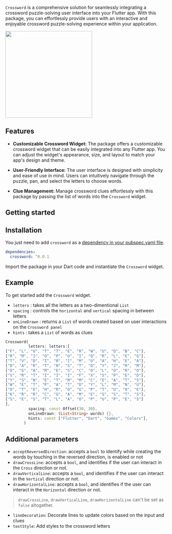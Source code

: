 `Crossword` is a comprehensive solution for seamlessly integrating a crossword puzzle-solving user interface into your Flutter app. With this package, you can effortlessly provide users with an interactive and enjoyable crossword puzzle-solving experience within your application.

<img src="https://github.com/Amonc/crossword/assets/23643271/a2abcac4-2540-4e46-b398-366265c5fbc2" width="270">

## Features

- **Customizable Crossword Widget:**
  The package offers a customizable crossword widget that can be easily integrated into any Flutter app. You can adjust the widget's appearance, size, and layout to match your app's design and theme.

- **User-Friendly Interface:**
  The user interface is designed with simplicity and ease of use in mind. Users can intuitively navigate through the puzzle, pan, and select the letters to choose words.
  
- **Clue Management:**
  Manage crossword clues effortlessly with this package by passing the list of words into the `Crossword` widget.

## Getting started

## Installation

You just need to add `crossword` as a [dependency in your pubspec.yaml file](https://flutter.io/using-packages/).

```yaml
dependencies:
  crossword: ^0.0.1
```

Import the package in your Dart code and instantiate the `Crossword` widget.

## Example

To get started add the `Crossword` widget. 
- `letters` : takes all the letters as a two-dimentional `List`
- `spacing` : controls the `horizontal` and `vertical` spacing in between letters
- `onLineDrawn` : returns a `List` of words created based on user interactions on the `Crossword panel`
- `hints` : takes a `List` of words as clues

```dart
Crossword(
          letters: letters:[
["F", "L", "U", "T", "T", "E", "R", "W", "U", "D", "B", "C"],
["R", "M", "I", "O", "P", "U", "I", "Q", "R", "L", "E", "G"],
["T", "V", "D", "I", "R", "I", "M", "U", "A", "H", "E", "A"],
["D", "A", "R", "T", "N", "S", "T", "O", "Y", "J", "R", "M"],
["O", "G", "A", "M", "E", "S", "C", "O", "L", "O", "R", "O"],
["S", "R", "T", "I", "I", "I", "F", "X", "S", "P", "E", "D"],
["Y", "S", "N", "E", "T", "M", "M", "C", "E", "A", "T", "S"],
["W", "E", "T", "P", "A", "T", "D", "Y", "L", "M", "N", "U"],
["O", "T", "E", "H", "R", "O", "G", "P", "T", "U", "O", "E"],
["K", "R", "R", "C", "G", "A", "M", "E", "S", "S", "T", "S"],
["S", "E", "S", "T", "L", "A", "O", "P", "U", "P", "E", "S"]
],
          spacing: const Offset(30, 30),
          onLineDrawn: (List<String> words) {},
          hints: const ["Flutter", "Dart", "Games", "Colors"],
        )
```

## Additional parameters
- `acceptReversedDirection`: accepts a `bool` to identify while creating the words by touching in the reversed direction, is enabled or not
- `drawCrossLine`:  accepts a `bool`, and identifies if the user can interact in the `Cross` direction or not.
- `drawVerticalLine`:  accepts a `bool`, and identifies if the user can interact in the `Vertical` direction or not. 
- `drawHorizontalLine`: accepts a `bool`, and identifies if the user can interact in the `Horizontal` direction or not.
  
> `drawCrossLine`, `drawVerticalLine`, `drawHorizontalLine` can't be set as `false` altogether.

- `lineDecoration`: Decorate lines to update colors based on the input and clues
- `textStyle`: Add styles to the crossword letters



